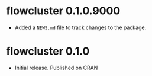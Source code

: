 # flowcluster 0.1.0.9000

* Added a `NEWS.md` file to track changes to the package.

# flowcluster 0.1.0

* Initial release. Published on CRAN

